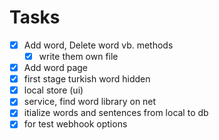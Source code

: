 # Tasks

- [X] Add word, Delete word vb. methods
  - [X] write them own file
- [X] Add word page
- [X] first stage turkish word hidden
- [x] local store (ui)
- [X] service, find word library on net
- [X] itialize words and sentences from local to db
- [X] for test webhook options
